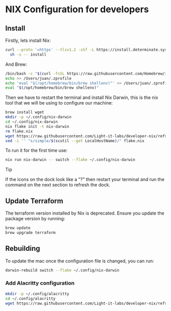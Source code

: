 # NIX Configuration for developers

## Install

Firstly, lets install Nix:
```bash
curl --proto '=https' --tlsv1.2 -sSf -L https://install.determinate.systems/nix | \
  sh -s -- install
```

And Brew:
```bash
/bin/bash -c "$(curl -fsSL https://raw.githubusercontent.com/Homebrew/install/HEAD/install.sh)"
echo >> /Users/juan/.zprofile
echo 'eval "$(/opt/homebrew/bin/brew shellenv)"' >> /Users/juan/.zprofile
eval "$(/opt/homebrew/bin/brew shellenv)"
```

Then we have to restart the terminal and install Nix Darwin, this is the nix tool that we will be using to configure our machine:
```bash
brew install wget
mkdir -p ~/.config/nix-darwin
cd ~/.config/nix-darwin
nix flake init -t nix-darwin
rm flake.nix
wget https://raw.githubusercontent.com/Light-it-labs/developer-nix/refs/heads/main/flake.nix
sed -i '' "s/simple/$(scutil --get LocalHostName)/" flake.nix
```
To run it for the first time use:
```bash
nix run nix-darwin -- switch --flake ~/.config/nix-darwin
```
> [!TIP]
> If the icons on the dock look like a "?" then restart your terminal and run the command on the next section to refresh the dock.

## Update Terraform

The terraform version installed by Nix is deprecated. Ensure you update the package version by running:

```bash
brew update
brew upgrade terraform
```

## Rebuilding

To update the mac once the configuration file is changed, you can run:
```bash
darwin-rebuild switch --flake ~/.config/nix-darwin
```

### Add Alacritty configuration

```bash
mkdir -p ~/.config/alacritty
cd ~/.config/alacritty
wget https://raw.githubusercontent.com/Light-it-labs/developer-nix/refs/heads/main/alacrity.toml
```


